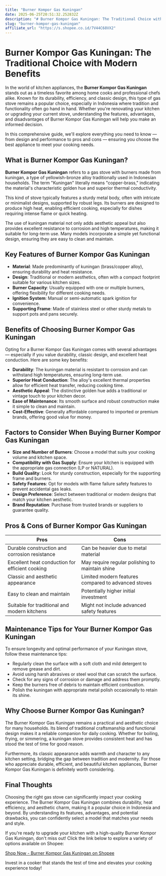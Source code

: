 ```yaml
---
title: "Burner Kompor Gas Kuningan"
date: 2025-06-25T20:51:32.252832Z
description: "# Burner Kompor Gas Kuningan: The Traditional Choice with Modern Benefits..."
slug: "burner-kompor-gas-kuningan"
affiliate_url: "https://s.shopee.co.id/7V44C68VX2"
---
```

# Burner Kompor Gas Kuningan: The Traditional Choice with Modern Benefits

In the world of kitchen appliances, the **Burner Kompor Gas Kuningan** stands out as a timeless favorite among home cooks and professional chefs alike. Known for its durability, efficiency, and classic design, this type of gas stove remains a popular choice, especially in Indonesia where tradition and functionality often go hand in hand. Whether you're renovating your kitchen or upgrading your current stove, understanding the features, advantages, and disadvantages of Burner Kompor Gas Kuningan will help you make an informed decision.

In this comprehensive guide, we'll explore everything you need to know — from design and performance to pros and cons — ensuring you choose the best appliance to meet your cooking needs.

## What is Burner Kompor Gas Kuningan?

**Burner Kompor Gas Kuningan** refers to a gas stove with burners made from kuningan, a type of yellowish-bronze alloy traditionally used in Indonesian households. The term "Kuningan" literally means "copper-brass," indicating the material's characteristic golden hue and superior thermal conductivity.

This kind of stove typically features a sturdy metal body, often with intricate or minimalist designs, supported by robust legs. Its burners are designed to produce high heat, enabling efficient cooking, especially for dishes requiring intense flame or quick heating.

The use of kuningan material not only adds aesthetic appeal but also provides excellent resistance to corrosion and high temperatures, making it suitable for long-term use. Many models incorporate a simple yet functional design, ensuring they are easy to clean and maintain.

## Key Features of Burner Kompor Gas Kuningan

- **Material**: Made predominantly of kuningan (brass/copper alloy), ensuring durability and heat resistance.
- **Design**: Traditional or modern aesthetics, often with a compact footprint suitable for various kitchen sizes.
- **Burner Capacity**: Usually equipped with one or multiple burners, offering flexibility for different cooking needs.
- **Ignition System**: Manual or semi-automatic spark ignition for convenience.
- **Supporting Frame**: Made of stainless steel or other sturdy metals to support pots and pans securely.

## Benefits of Choosing Burner Kompor Gas Kuningan

Opting for a Burner Kompor Gas Kuningan comes with several advantages — especially if you value durability, classic design, and excellent heat conduction. Here are some key benefits:

- **Durability**: The kuningan material is resistant to corrosion and can withstand high temperatures, ensuring long-term use.
- **Superior Heat Conduction**: The alloy's excellent thermal properties allow for efficient heat transfer, reducing cooking time.
- **Aesthetic Appeal**: The distinctive golden hue adds a traditional or vintage touch to your kitchen decor.
- **Ease of Maintenance**: Its smooth surface and robust construction make it simple to clean and maintain.
- **Cost-Effective**: Generally affordable compared to imported or premium brands, offering good value for money.

## Factors to Consider When Buying Burner Kompor Gas Kuningan

- **Size and Number of Burners**: Choose a model that suits your cooking volume and kitchen space.
- **Compatibility with Gas Supply**: Ensure your kitchen is equipped with the appropriate gas connection (LP or NATURAL).
- **Build Quality**: Look for sturdy construction, especially for the supporting frame and burners.
- **Safety Features**: Opt for models with flame failure safety features to prevent accidental gas leaks.
- **Design Preference**: Select between traditional or modern designs that match your kitchen aesthetic.
- **Brand Reputation**: Purchase from trusted brands or suppliers to guarantee quality.

## Pros & Cons of Burner Kompor Gas Kuningan

| **Pros**                                       | **Cons**                                            |
|------------------------------------------------|-----------------------------------------------------|
| Durable construction and corrosion resistance | Can be heavier due to metal material               |
| Excellent heat conduction for efficient cooking | May require regular polishing to maintain shine  |
| Classic and aesthetic appearance              | Limited modern features compared to advanced stoves |
| Easy to clean and maintain                     | Potentially higher initial investment            |
| Suitable for traditional and modern kitchens | Might not include advanced safety features       |

## Maintenance Tips for Your Burner Kompor Gas Kuningan

To ensure longevity and optimal performance of your Kuningan stove, follow these maintenance tips:

- Regularly clean the surface with a soft cloth and mild detergent to remove grease and dirt.
- Avoid using harsh abrasives or steel wool that can scratch the surface.
- Check for any signs of corrosion or damage and address them promptly.
- Keep the burners free of debris to maintain efficient combustion.
- Polish the kuningan with appropriate metal polish occasionally to retain its shine.

## Why Choose Burner Kompor Gas Kuningan?

The Burner Kompor Gas Kuningan remains a practical and aesthetic choice for many households. Its blend of traditional craftsmanship and functional design makes it a reliable companion for daily cooking. Whether for boiling, frying, or simmering, a kuningan stove provides consistent heat and has stood the test of time for good reason.

Furthermore, its classic appearance adds warmth and character to any kitchen setting, bridging the gap between tradition and modernity. For those who appreciate durable, efficient, and beautiful kitchen appliances, Burner Kompor Gas Kuningan is definitely worth considering.

## Final Thoughts

Choosing the right gas stove can significantly impact your cooking experience. The Burner Kompor Gas Kuningan combines durability, heat efficiency, and aesthetic charm, making it a popular choice in Indonesia and beyond. By understanding its features, advantages, and potential drawbacks, you can confidently select a model that matches your needs and style.

If you're ready to upgrade your kitchen with a high-quality Burner Kompor Gas Kuningan, don't miss out! Click the link below to explore a variety of options available on Shopee:

[Shop Now - Burner Kompor Gas Kuningan on Shopee](https://s.shopee.co.id/7V44C68VX2)

Invest in a cooker that stands the test of time and elevates your cooking experience today!